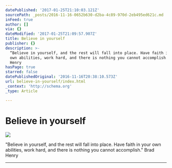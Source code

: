 ```yaml
---
datePublished: '2017-01-25T21:10:03.121Z'
sourcePath: _posts/2016-11-16-0652b630-d2ba-4c89-970d-2eb495ed621c.md
inFeed: true
author: []
via: {}
dateModified: '2017-01-25T21:09:57.907Z'
title: Believe in yourself
publisher: {}
description: >-
  “Believe in yourself, and the rest will fall into place. Have faith in your
  own abilities, work hard, and there is nothing you cannot accomplish.” Brad
  Henry
hasPage: true
starred: false
datePublishedOriginal: '2016-11-16T20:38:10.573Z'
url: believe-in-yourself/index.html
_context: 'http://schema.org'
_type: Article

---
```

# Believe in yourself
![](https://the-grid-user-content.s3-us-west-2.amazonaws.com/5f6d7f55-1e2f-437b-9507-540d37629193.jpg)

"Believe in yourself, and the rest will fall into place. Have faith in your own abilities, work hard, and there is nothing you cannot accomplish." Brad Henry

---